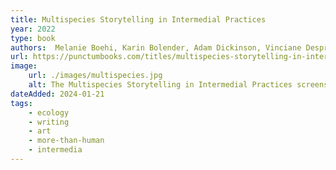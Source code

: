 ```yaml
---
title: Multispecies Storytelling in Intermedial Practices
year: 2022
type: book
authors:  Melanie Boehi, Karin Bolender, Adam Dickinson, Vinciane Despret, Hörner/Antlfinger, Fröydi Lazslo, Katie Lawson, Maya Livio, Péter Kristóf Makai, Emily McGiffin, Carol Padberg, Helen V. Pritchard, Loup Rivière, Cassandra Troyan, Kristina Van Dexter, Elizabeth Vander Meer, Gillian Wylde, eds. Ida Bencke, Jørgen Bruhn
url: https://punctumbooks.com/titles/multispecies-storytelling-in-intermedial-practices/
image:
    url: ./images/multispecies.jpg
    alt: The Multispecies Storytelling in Intermedial Practices screenshot
dateAdded: 2024-01-21
tags:
    - ecology
    - writing 
    - art
    - more-than-human
    - intermedia
---
```


